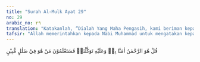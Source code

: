 ```yaml
---
title: "Surah Al-Mulk Ayat 29"
no: 29
arabic_no: ٢٩
translation: "Katakanlah, “Dialah Yang Maha Pengasih, kami beriman kepada-Nya dan kepada-Nya kami bertawakal. Maka kelak kamu akan tahu siapa yang berada dalam kesesatan yang nyata.” "
tafsir: "Allah memerintahkan kepada Nabi Muhammad untuk mengatakan kepada orang-orang kafir Mekah, \"Hai orang-orang kafir; aku dan pengikut-pengikutku telah beriman kepada Tuhan semesta alam, Tuhan Yang Maha Pemurah dan Maha Penyayang kepada hamba-hamba-Nya, Tuhan yang menetapkan hukum dengan adil. Hanya kepada-Nya sajalah kami serahkan diri dan segala urusan kami, karena Dialah yang menentukan keadaan diri kami dan hanya kepada-Nya sajalah kami mohon pertolongan, karena hanya Dialah yang memberi pertolongan dan memberi kami rezeki untuk kelangsungan hidup dan kehidupan kami. Hanya Dialah yang dapat membebaskan kami dari semua bencana dan malapetaka yang mungkin menimpa kami.\" \n\nAyat ini seolah-olah mencela sikap dan tindakan orang-orang kafir yang menyembah patung-patung yang mereka buat sendiri yang tidak dapat memberi manfaat dan mudarat bahkan harus mereka sendiri yang memelihara dan merawatnya. Demikian pula sikap orang-orang kafir yang selalu membangga-banggakan kekayaan, kekuasaan, dan keturunan mereka, sebagaimana Allah berfirman:\n\nDan mereka berkata, \"Kami memiliki lebih banyak harta dan anak-anak (daripada kamu) dan kami tidak akan diazab.\" (Saba'/34: 35)\n\nKarena kekafiran itu, mereka tidak akan memperoleh kesenangan hidup di akhirat nanti. Kelak mereka akan mengetahui, siapa di antara mereka dan orang-orang mukmin yang menempuh jalan yang benar dan siapa yang menempuh jalan yang sesat. Yang menempuh jalan yang benar sampai ke tempat yang baik penuh kenikmatan dan yang menempuh jalan yang sesat tentu akan sampai di tempat yang sesat pula, penuh kesengsaraan dan penderitaan."
---
```

قُلْ هُوَ الرَّحْمٰنُ اٰمَنَّا بِهٖ وَعَلَيْهِ تَوَكَّلْنَاۚ فَسَتَعْلَمُوْنَ مَنْ هُوَ فِيْ ضَلٰلٍ مُّبِيْنٍ 